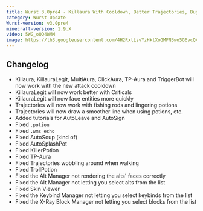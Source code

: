 ```yaml
---
title: Wurst 3.0pre4 - Killaura With Cooldown, Better Trajectories, Bugfixes
category: Wurst Update
Wurst-version: v3.0pre4
minecraft-version: 1.9.X
video: 5WG_oQQ4WMM
image: https://lh3.googleusercontent.com/4H2RxlLsvYzHklXoGMFN3wo5G6vcQAFwtt8ZijesdUs412q8tk-4HPByT64MIofnwNn2k03tzURFOkDg-rfqQyOE9jvcUUtjICJuwhOs5XdPLmyyrq-MWFSizHmAvoZ4UtJ6IZZnljb-enaMV526znW4Ia0eVxX9RILpOdeiiJyZiWl3PFNvrjHebLpXKJZBRxPG1t2Smf51Byk4CziYkeZM6f03tSbtt1KoOq7UtRfzcspjPuht1sgtM-Zi8-brH2xjrrtJtaeZN7si9cS16qg8Rdu68MbM3fLUeNWEBzmmCCBYdLWeRFoViMjkNu5dICExmdxzSCWay1tt9gTLfdTOr5-6gJRGdWKuZ1K0jYxw99k8mWil7g7Zddp8lg8Z3Y4Ptb-LIUKzqIjRwG7a9_8Kg4E8g4Sy2QIdtTXPxm4g3VLIhrxeSGv7KO4pltkMDbEbRbnufcsGTAyE3FsIVkPQirk3VYP1gBvimxneyQ4iROHNU2vmgtgJxsqFl2HAJ__HnwiFxFa5krmehwGGT0Ci4jG1ZmkzFg_VrAcdFCj2dcFv60a39tzfG_rfoNOluLgJ0vijrYSoy6p_aj-ruJUECNvwW8zvBPKSchPKrsl4ruS1=w1280-h720-no
---
```

## Changelog
- Killaura, KillauraLegit, MultiAura, ClickAura, TP-Aura and TriggerBot will now work with the new attack cooldown
- KillauraLegit will now work better with Criticals
- KillauraLegit will now face entities more quickly
- Trajectories will now work with fishing rods and lingering potions
- Trajectories will now draw a smoother line when using potions, etc.
- Added tutorials for AutoLeave and AutoSign
- Fixed `.potion`
- Fixed `.wms echo`
- Fixed AutoSoup (kind of)
- Fixed AutoSplashPot<!--read more-->
- Fixed KillerPotion
- Fixed TP-Aura
- Fixed Trajectories wobbling around when walking
- Fixed TrollPotion
- Fixed the Alt Manager not rendering the alts' faces correctly
- Fixed the Alt Manager not letting you select alts from the list
- Fixed Skin Viewer
- Fixed the Keybind Manager not letting you select keybinds from the list
- Fixed the X-Ray Block Manager not letting you select blocks from the list
